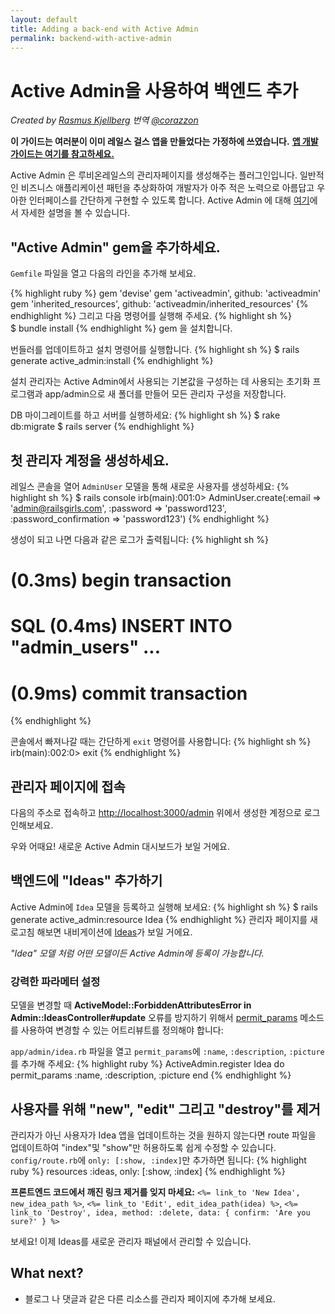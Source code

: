 ```yaml
---
layout: default
title: Adding a back-end with Active Admin
permalink: backend-with-active-admin
---
```


# Active Admin을 사용하여 백엔드 추가

*Created by [Rasmus Kjellberg](https://www.rasmuskjellberg.se)* 
*번역 [@corazzon](https://GitHub.com/corazzon)*

**이 가이드는 여러분이 이미 레일스 걸스 앱을 만들었다는 가정하에 쓰였습니다.** [**앱 개발 가이드는 여기를 참고하세요.**](../app)

Active Admin 은 루비온레일스의 관리자페이지를 생성해주는 플러그인입니다. 일반적인 비즈니스 애플리케이션 패턴을 추상화하여 개발자가 아주 적은 노력으로 아름답고 우아한 인터페이스를 간단하게 구현할 수 있도록 합니다. Active Admin 에 대해 [여기](http://activeadmin.info/)에서 자세한 설명을 볼 수 있습니다.

## "Active Admin" gem을 추가하세요.
`Gemfile` 파일을 열고 다음의 라인을 추가해 보세요.

{% highlight ruby %}
gem 'devise'
gem 'activeadmin', github: 'activeadmin'
gem 'inherited_resources', github: 'activeadmin/inherited_resources'
{% endhighlight %}
그리고 다음 명령어를 실행해 주세요.
{% highlight sh %}
$ bundle install
{% endhighlight %}
gem 을 설치합니다.

번들러를 업데이트하고 설치 명령어를 실행합니다.
{% highlight sh %}
$ rails generate active_admin:install
{% endhighlight %}

설치 관리자는 Active Admin에서 사용되는 기본값을 구성하는 데 사용되는 초기화 프로그램과 app/admin으로 새 폴더를 만들어 모든 관리자 구성을 저장합니다.

DB 마이그레이트를 하고 서버를 실행하세요:
{% highlight sh %}
$ rake db:migrate
$ rails server
{% endhighlight %}

## 첫 관리자 계정을 생성하세요.
레일스 콘솔을 열어 `AdminUser` 모델을 통해 새로운 사용자를 생성하세요:
{% highlight sh %}
$ rails console
irb(main):001:0> AdminUser.create(:email => 'admin@railsgirls.com', :password => 'password123', :password_confirmation => 'password123')
{% endhighlight %}

생성이 되고 나면 다음과 같은 로그가 출력됩니다:
{% highlight sh %}
# (0.3ms)  begin transaction
# SQL (0.4ms)  INSERT INTO "admin_users" ...
# (0.9ms)  commit transaction
{% endhighlight %}

콘솔에서 빠져나갈 때는 간단하게 `exit` 명령어를 사용합니다:
{% highlight sh %}
irb(main):002:0> exit
{% endhighlight %}

## 관리자 페이지에 접속
다음의 주소로 접속하고 [http://localhost:3000/admin](http://localhost:3000/admin) 위에서 생성한 계정으로 로그인해보세요.

우와 어때요! 새로운 Active Admin 대시보드가 보일 거에요.

## 백엔드에 "Ideas" 추가하기
Active Admin에 `Idea` 모델을 등록하고 실행해 보세요:
{% highlight sh %}
$ rails generate active_admin:resource Idea
{% endhighlight %}
관리자 페이지를 새로고침 해보면 내비게이션에 [Ideas](http://localhost:3000/admin/ideas)가 보일 거에요.

*"Idea" 모델 처럼 어떤 모델이든 Active Admin에 등록이 가능합니다.*

### 강력한 파라메터 설정
모델을 변경할 때 **ActiveModel::ForbiddenAttributesError in Admin::IdeasController#update** 오류를 방지하기 위해서 [permit_params](http://activeadmin.info/docs/2-resource-customization.html) 메소드를 사용하여 변경할 수 있는 어트리뷰트를 정의해야 합니다:

`app/admin/idea.rb` 파일을 열고 `permit_params`에 `:name`, `:description`, `:picture`를 추가해 주세요:
{% highlight ruby %}
ActiveAdmin.register Idea do
  permit_params :name, :description, :picture
end
{% endhighlight %}

## 사용자를 위해 "new", "edit" 그리고 "destroy"를 제거
관리자가 아닌 사용자가 Idea 앱을 업데이트하는 것을 원하지 않는다면 route 파일을 업데이트하여 "index"및 "show"만 허용하도록 쉽게 수정할 수 있습니다. `config/route.rb`에 `only: [:show, :index]`만 추가하면 됩니다:
{% highlight ruby %}
resources :ideas, only: [:show, :index]
{% endhighlight %}

**프론트엔드 코드에서 깨진 링크 제거를 잊지 마세요:** `<%= link_to 'New Idea', new_idea_path %>`, `<%= link_to 'Edit', edit_idea_path(idea) %>`, `<%= link_to 'Destroy', idea, method: :delete, data: { confirm: 'Are you sure?' } %>`

보세요! 이제 Ideas를 새로운 관리자 패널에서 관리할 수 있습니다.

## What next?

* 블로그 나 댓글과 같은 다른 리소스를 관리자 페이지에 추가해 보세요.